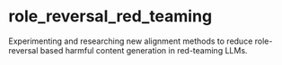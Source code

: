 # role_reversal_red_teaming
Experimenting and researching new alignment methods to reduce role-reversal based harmful content generation in red-teaming LLMs. 
